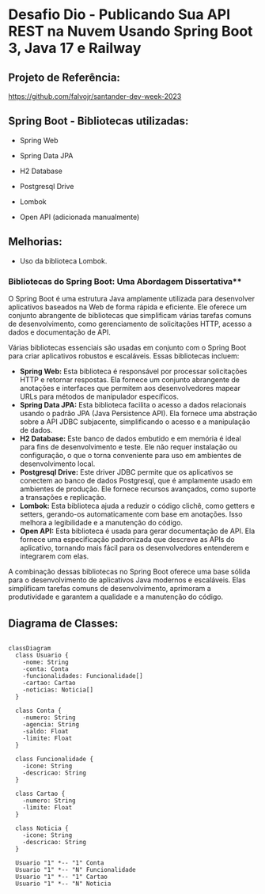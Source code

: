 # Desafio Dio - Publicando Sua API REST na Nuvem Usando Spring Boot 3, Java 17 e Railway


## Projeto de Referência:

https://github.com/falvojr/santander-dev-week-2023



## Spring Boot - Bibliotecas utilizadas:

- Spring Web

- Spring Data JPA

- H2 Database

- Postgresql Drive

- Lombok

- Open API (adicionada manualmente)

  

## Melhorias:

- Uso da biblioteca Lombok.



### Bibliotecas do Spring Boot: Uma Abordagem Dissertativa**

O Spring Boot é uma estrutura Java amplamente utilizada para desenvolver aplicativos baseados na Web de forma rápida e eficiente. Ele oferece um conjunto abrangente de bibliotecas que simplificam várias tarefas comuns de desenvolvimento, como gerenciamento de solicitações HTTP, acesso a dados e documentação de API.

Várias bibliotecas essenciais são usadas em conjunto com o Spring Boot para criar aplicativos robustos e escaláveis. Essas bibliotecas incluem:

- **Spring Web:** Esta biblioteca é responsável por processar solicitações HTTP e retornar respostas. Ela fornece um conjunto abrangente de anotações e interfaces que permitem aos desenvolvedores mapear URLs para métodos de manipulador específicos.
- **Spring Data JPA:** Esta biblioteca facilita o acesso a dados relacionais usando o padrão JPA (Java Persistence API). Ela fornece uma abstração sobre a API JDBC subjacente, simplificando o acesso e a manipulação de dados.
- **H2 Database:** Este banco de dados embutido e em memória é ideal para fins de desenvolvimento e teste. Ele não requer instalação ou configuração, o que o torna conveniente para uso em ambientes de desenvolvimento local.
- **Postgresql Drive:** Este driver JDBC permite que os aplicativos se conectem ao banco de dados Postgresql, que é amplamente usado em ambientes de produção. Ele fornece recursos avançados, como suporte a transações e replicação.
- **Lombok:** Esta biblioteca ajuda a reduzir o código clichê, como getters e setters, gerando-os automaticamente com base em anotações. Isso melhora a legibilidade e a manutenção do código.
- **Open API:** Esta biblioteca é usada para gerar documentação de API. Ela fornece uma especificação padronizada que descreve as APIs do aplicativo, tornando mais fácil para os desenvolvedores entenderem e integrarem com elas.

A combinação dessas bibliotecas no Spring Boot oferece uma base sólida para o desenvolvimento de aplicativos Java modernos e escaláveis. Elas simplificam tarefas comuns de desenvolvimento, aprimoram a produtividade e garantem a qualidade e a manutenção do código.

###### 

## Diagrama de Classes:
```mermaid

classDiagram
  class Usuario {
    -nome: String
    -conta: Conta
    -funcionalidades: Funcionalidade[]
    -cartao: Cartao
    -noticias: Noticia[]
  }

  class Conta {
    -numero: String
    -agencia: String
    -saldo: Float
    -limite: Float
  }

  class Funcionalidade {
    -icone: String
    -descricao: String
  }

  class Cartao {
    -numero: String
    -limite: Float
  }

  class Noticia {
    -icone: String
    -descricao: String
  }

  Usuario "1" *-- "1" Conta
  Usuario "1" *-- "N" Funcionalidade
  Usuario "1" *-- "1" Cartao
  Usuario "1" *-- "N" Noticia
```

